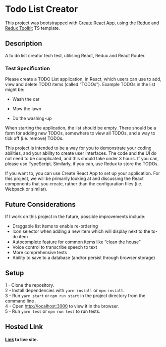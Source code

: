 # Todo List Creator

This project was bootstrapped with [Create React App](https://github.com/facebook/create-react-app), using the [Redux](https://redux.js.org/) and [Redux Toolkit](https://redux-toolkit.js.org/) TS template.

## Description
A to do list creator tech test, utilising React, Redux and React Router.

### Test Specification

Please create a TODO List application, in React, which users can use to add, view and delete TODO items (called “TODOs”). Example TODOs in the list might be:

- Wash the car

- Mow the lawn

- Do the washing-up


When starting the application, the list should be empty. There should be a form for adding new TODOs, somewhere to view all TODOs, and a way to tick off (i.e. remove) TODOs.

This project is intended to be a way for you to demonstrate your coding abilities, and your ability to create user interfaces. The code and the UI do not need to be complicated, and this should take under 3 hours. If you can, please use TypeScript. Similarly, if you can, use Redux to store the TODOs.

If you want to, you can use Create React App to set up your application. For this project, we will be primarily looking at and discussing the React components that you create, rather than the configuration files (i.e. Webpack or similar).

## Future Considerations

If I work on this project in the future, possible improvements include:
- Draggable list items to enable re-ordering
- Icon selector when adding a new item which will display next to the to-do item
- Autocomplete feature for common items like “clean the house”
- Voice control to transcribe speech to text
- More comprehensive tests
- Ability to save to a database (and/or persist through browser storage)


## Setup
1 - Clone the repository.\
2 - Install dependencies with ```yarn install``` or ```npm install```.\
3 - Run ```yarn start``` or ```npm run start``` in the project directory from the command line .\
4 - Open [http://localhost:3000](http://localhost:3000) to view it in the browser.\
5 - Run ```yarn test``` or ```npm run test``` to run tests.

## Hosted Link
#### [Link](https://todoapp.petedev.co.uk/) to live site.